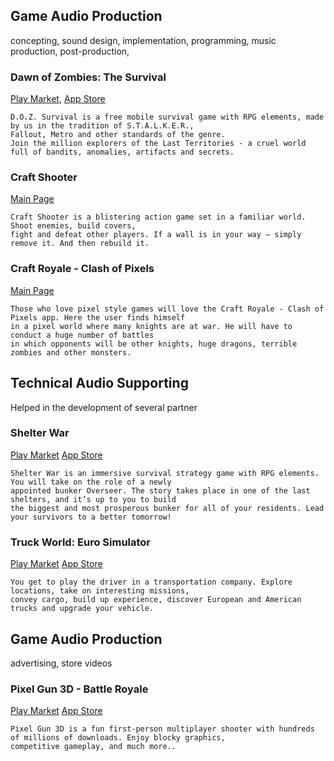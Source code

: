 ## Game Audio Production
concepting, sound design, implementation, programming, music production, post-production, 

### Dawn of Zombies: The Survival ###

[Play Market](https://play.google.com/store/apps/details?id=com.survival.last), 
[App Store](https://apps.apple.com/us/app/dawn-of-zombies-the-survival/id1465954247)

```
D.O.Z. Survival is a free mobile survival game with RPG elements, made by us in the tradition of S.T.A.L.K.E.R., 
Fallout, Metro and other standards of the genre. 
Join the million explorers of the Last Territories - a cruel world full of bandits, anomalies, artifacts and secrets.
```


### Craft Shooter ###
[Main Page](https://www.facebook.com/CraftShooting)

```
Craft Shooter is a blistering action game set in a familiar world. Shoot enemies, build covers, 
fight and defeat other players. If a wall is in your way – simply remove it. And then rebuild it.
```

### Craft Royale - Clash of Pixels

[Main Page](https://www.facebook.com/profile.php?id=100078136365126)

```
Those who love pixel style games will love the Craft Royale - Clash of Pixels app. Here the user finds himself 
in a pixel world where many knights are at war. He will have to conduct a huge number of battles 
in which opponents will be other knights, huge dragons, terrible zombies and other monsters.
```

## Technical Audio Supporting
Helped in the development of several partner

### Shelter War
[Play Market](https://play.google.com/store/apps/details?id=zombie.survival.last.city.shelter)
[App Store](https://apps.apple.com/app/shelter-war-last-city/id1500876187)

```
Shelter War is an immersive survival strategy game with RPG elements. You will take on the role of a newly 
appointed bunker Overseer. The story takes place in one of the last shelters, and it’s up to you to build 
the biggest and most prosperous bunker for all of your residents. Lead your survivors to a better tomorrow!

```

### Truck World: Euro Simulator
[Play Market](https://play.google.com/store/apps/details?id=com.truckworldgame.euro.american.truck.simulator)
[App Store](https://apps.apple.com/de/app/truck-world-euro-american/id1482248617)

```
You get to play the driver in a transportation company. Explore locations, take on interesting missions, 
convey cargo, build up experience, discover European and American trucks and upgrade your vehicle.
```

## Game Audio Production
advertising, store videos

### Pixel Gun 3D - Battle Royale
[Play Market](https://play.google.com/store/apps/details?id=com.pixel.gun3d)
[App Store](https://apps.apple.com/app/id640111933)

```
Pixel Gun 3D is a fun first-person multiplayer shooter with hundreds of millions of downloads. Enjoy blocky graphics,
competitive gameplay, and much more..
```
